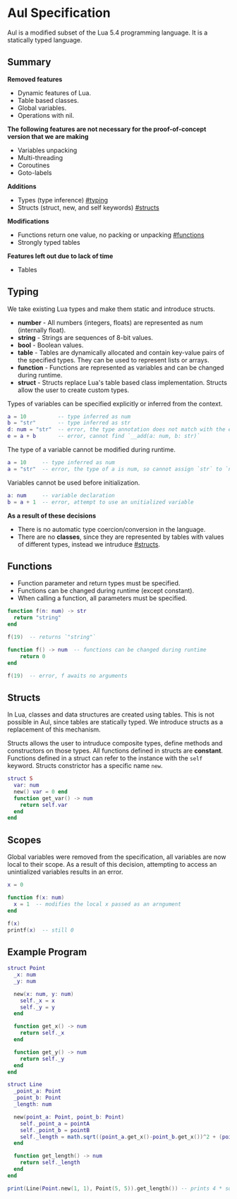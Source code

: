 # Aul Specification
Aul is a modified subset of the Lua 5.4 programming language. It is a statically typed language.

## Summary
**Removed features**  
- Dynamic features of Lua.
- Table based classes.  
- Global variables.
- Operations with nil.

**The following features are not necessary for the proof-of-concept version that we are making**
- Variables unpacking
- Multi-threading
- Coroutines
- Goto-labels

**Additions**
- Types (type inference) [#typing](#typing)
- Structs (struct, new, and self keywords) [#structs](#structs)

**Modifications**
- Functions return one value, no packing or unpacking [#functions](#functions)
- Strongly typed tables

**Features left out due to lack of time**
- Tables


## Typing
We take existing Lua types and make them static and
introduce structs.
- **number** -
    All numbers (integers, floats) are represented as num (internally float).
- **string** -
    Strings are sequences of 8-bit values.
- **bool** - Boolean values.
- **table** -
    Tables are dynamically allocated and contain key-value
    pairs of the specified types. They can be used to
    represent lists or arrays.
- **function** -
    Functions are represented as variables and can be changed during runtime.
- **struct** -
    Structs replace Lua's table based class implementation.
    Structs allow the user to create custom types.

Types of variables can be specified explicitly or inferred from the context.
```lua
a = 10          -- type inferred as num
b = "str"       -- type inferred as str
d: num = "str"  -- error, the type annotation does not match with the expression type
e = a + b       -- error, cannot find `__add(a: num, b: str)`
```

The type of a variable cannot be modified during runtime.
```lua
a = 10     -- type inferred as num
a = "str"  -- error, the type of a is num, so cannot assign `str` to `num`
```

Variables cannot be used before initialization.
```lua
a: num     -- variable declaration 
b = a + 1  -- error, attempt to use an unitialized variable
```

**As a result of these decisions**
- There is no automatic type coercion/conversion in the language.
- There are no **classes**, since they are represented by tables with values of
    different types, instead we intruduce [#structs](#structs).

## Functions
- Function parameter and return types must be specified.
- Functions can be changed during runtime (except constant).
- When calling a function, all parameters must be specified.

```lua
function f(n: num) -> str
  return "string"
end

f(19)  -- returns `"string"`

function f() -> num  -- functions can be changed during runtime
    return 0
end

f(19)  -- error, f awaits no arguments
```

## Structs
In Lua, classes and data structures are created using
tables. This is not possible in Aul, since tables are
statically typed.
We introduce structs as a replacement of this mechanism.

Structs allows the user to intruduce composite types, 
define methods and constructors on those types.
All functions defined in structs are **constant**.
Functions defined in a struct can refer to the instance
with the `self` keyword.
Structs constrictor has a specific name `new`.
```lua
struct S 
  var: num 
  new() var = 0 end
  function get_var() -> num
    return self.var
  end
end
```

## Scopes
Global variables were removed from the specification, all variables are now
local to their scope. As a result of this decision, attempting to access an
unintialized variables results in an error.
```lua
x = 0

function f(x: num)
  x = 1  -- modifies the local x passed as an arngument
end

f(x)
printf(x)  -- still 0
```

## Example Program
```lua
struct Point
  _x: num
  _y: num

  new(x: num, y: num)
    self._x = x
    self._y = y
  end

  function get_x() -> num
    return self._x
  end

  function get_y() -> num
    return self._y
  end
end

struct Line
  _point_a: Point
  _point_b: Point
  _length: num

  new(point_a: Point, point_b: Point)
    self._point_a = pointA
    self._point_b = pointB
    self._length = math.sqrt((point_a.get_x()-point_b.get_x())^2 + (point_a.get_y()-point_b.get_y())^2)
  end

  function get_length() -> num
    return self._length
  end
end

print(Line(Point.new(1, 1), Point(5, 5)).get_length()) -- prints 4 * sqrt(2)
```
